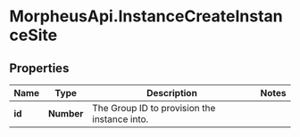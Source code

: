 # MorpheusApi.InstanceCreateInstanceSite

## Properties

Name | Type | Description | Notes
------------ | ------------- | ------------- | -------------
**id** | **Number** | The Group ID to provision the instance into. | 


